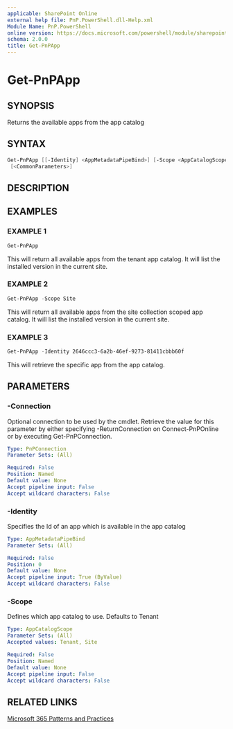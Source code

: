 ```yaml
---
applicable: SharePoint Online
external help file: PnP.PowerShell.dll-Help.xml
Module Name: PnP.PowerShell
online version: https://docs.microsoft.com/powershell/module/sharepoint-pnp/get-pnpapp
schema: 2.0.0
title: Get-PnPApp
---
```


# Get-PnPApp

## SYNOPSIS
Returns the available apps from the app catalog

## SYNTAX

```powershell
Get-PnPApp [[-Identity] <AppMetadataPipeBind>] [-Scope <AppCatalogScope>] [-Connection <PnPConnection>]
 [<CommonParameters>]
```

## DESCRIPTION

## EXAMPLES

### EXAMPLE 1
```powershell
Get-PnPApp
```

This will return all available apps from the tenant app catalog. It will list the installed version in the current site.

### EXAMPLE 2
```powershell
Get-PnPApp -Scope Site
```

This will return all available apps from the site collection scoped app catalog. It will list the installed version in the current site.

### EXAMPLE 3
```powershell
Get-PnPApp -Identity 2646ccc3-6a2b-46ef-9273-81411cbbb60f
```

This will retrieve the specific app from the app catalog.

## PARAMETERS

### -Connection
Optional connection to be used by the cmdlet. Retrieve the value for this parameter by either specifying -ReturnConnection on Connect-PnPOnline or by executing Get-PnPConnection.

```yaml
Type: PnPConnection
Parameter Sets: (All)

Required: False
Position: Named
Default value: None
Accept pipeline input: False
Accept wildcard characters: False
```

### -Identity
Specifies the Id of an app which is available in the app catalog

```yaml
Type: AppMetadataPipeBind
Parameter Sets: (All)

Required: False
Position: 0
Default value: None
Accept pipeline input: True (ByValue)
Accept wildcard characters: False
```

### -Scope
Defines which app catalog to use. Defaults to Tenant

```yaml
Type: AppCatalogScope
Parameter Sets: (All)
Accepted values: Tenant, Site

Required: False
Position: Named
Default value: None
Accept pipeline input: False
Accept wildcard characters: False
```

## RELATED LINKS

[Microsoft 365 Patterns and Practices](https://aka.ms/m365pnp)